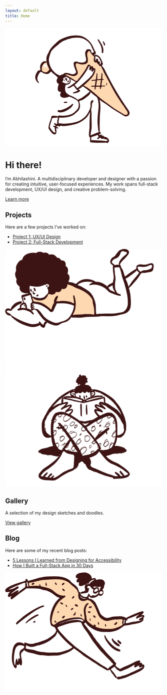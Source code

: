 ```yaml
---
layout: default
title: Home
---
```


<div class="grid">
  <div>
    <img src="/assets/images/IceCreamDoodle.svg" alt="IceCreamDoodle" class="doodle">
  </div>
  <div>
    <h1>Hi there!</h1>
    <p>I’m Abhilashini. A multidisciplinary developer and designer with a passion for creating intuitive, user-focused experiences. My work spans full-stack development, UX/UI design, and creative problem-solving.</p>
    <p><a href="#">Learn more</a></p>
  </div>
</div>

<div class="grid">
  <div>
    <h2>Projects</h2>
    <p>Here are a few projects I’ve worked on:</p>
    <ul>
      <li><a href="#">Project 1: UX/UI Design</a></li>
      <li><a href="#">Project 2: Full-Stack Development</a></li>
    </ul>
  </div>
  <div>
    <img src="/assets/images/LayingDoodle.svg" alt="Laying Doodle" class="doodle">
  </div>
</div>

<div class="grid">
  <div>
    <img src="/assets/images/ReadingDoodle.svg" alt="Reading Doodle" class="doodle">
  </div>
  <div>
    <h2>Gallery</h2>
    <p>A selection of my design sketches and doodles.</p>
    <p><a href="#">View gallery</a></p>
  </div>
</div>

<div class="grid">
  <div>
    <h2>Blog</h2>
    <p>Here are some of my recent blog posts:</p>
    <ul>
      <li><a href="#">5 Lessons I Learned from Designing for Accessibility</a></li>
      <li><a href="#">How I Built a Full-Stack App in 30 Days</a></li>
    </ul>
  </div>
  <div>
    <img src="/assets/images/SleekDoodle.svg" alt="Sleek Doodle" class="doodle">
  </div>
</div>